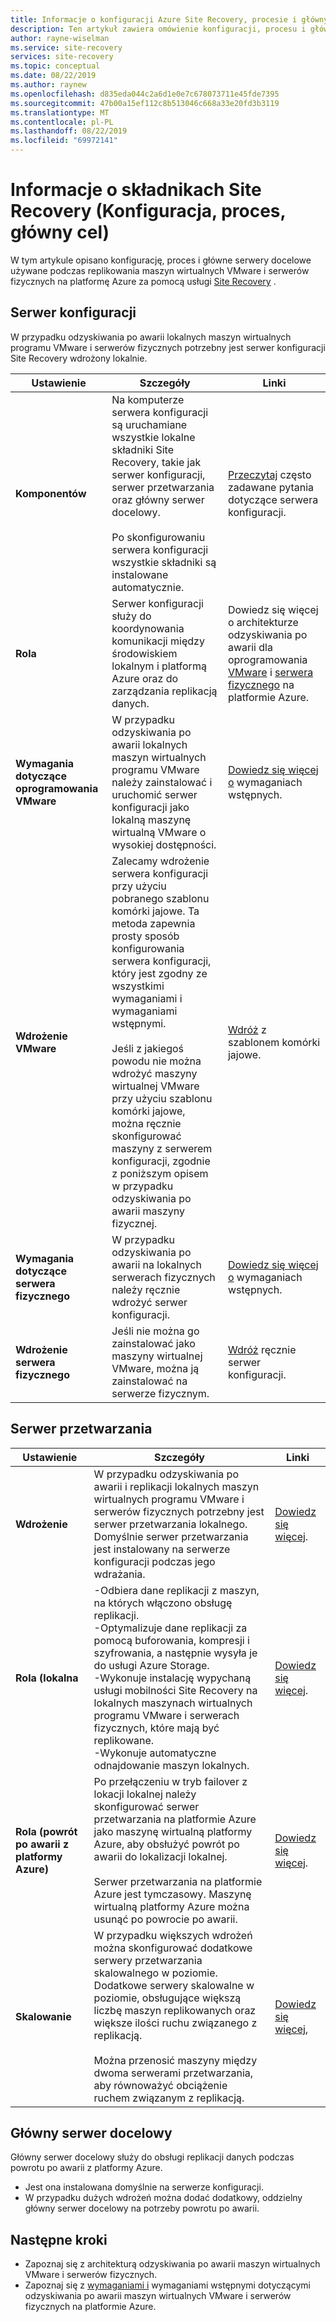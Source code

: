 ```yaml
---
title: Informacje o konfiguracji Azure Site Recovery, procesie i głównym serwerze docelowym | Microsoft Docs
description: Ten artykuł zawiera omówienie konfiguracji, procesu i głównych serwerów docelowych, które są używane podczas konfigurowania odzyskiwania po awarii lokalnych maszyn wirtualnych VMware na platformie Azure przy użyciu Azure Site Recovery
author: rayne-wiselman
ms.service: site-recovery
services: site-recovery
ms.topic: conceptual
ms.date: 08/22/2019
ms.author: raynew
ms.openlocfilehash: d835eda044c2a6d1e0e7c678073711e45fde7395
ms.sourcegitcommit: 47b00a15ef112c8b513046c668a33e20fd3b3119
ms.translationtype: MT
ms.contentlocale: pl-PL
ms.lasthandoff: 08/22/2019
ms.locfileid: "69972141"
---
```

# <a name="about-site-recovery-components-configuration-process-master-target"></a>Informacje o składnikach Site Recovery (Konfiguracja, proces, główny cel)

W tym artykule opisano konfigurację, proces i główne serwery docelowe używane podczas replikowania maszyn wirtualnych VMware i serwerów fizycznych na platformę Azure za pomocą usługi [Site Recovery](site-recovery-overview.md) .

## <a name="configuration-server"></a>Serwer konfiguracji

W przypadku odzyskiwania po awarii lokalnych maszyn wirtualnych programu VMware i serwerów fizycznych potrzebny jest serwer konfiguracji Site Recovery wdrożony lokalnie.

**Ustawienie** | **Szczegóły** | **Linki**
--- | --- | ---
**Komponentów**  | Na komputerze serwera konfiguracji są uruchamiane wszystkie lokalne składniki Site Recovery, takie jak serwer konfiguracji, serwer przetwarzania oraz główny serwer docelowy.<br/><br/> Po skonfigurowaniu serwera konfiguracji wszystkie składniki są instalowane automatycznie. | [Przeczytaj](vmware-azure-common-questions.md#configuration-server) często zadawane pytania dotyczące serwera konfiguracji.
**Rola** | Serwer konfiguracji służy do koordynowania komunikacji między środowiskiem lokalnym i platformą Azure oraz do zarządzania replikacją danych. | Dowiedz się więcej o architekturze odzyskiwania po awarii dla oprogramowania [VMware](vmware-azure-architecture.md) i [serwera fizycznego](physical-azure-architecture.md) na platformie Azure.
**Wymagania dotyczące oprogramowania VMware** | W przypadku odzyskiwania po awarii lokalnych maszyn wirtualnych programu VMware należy zainstalować i uruchomić serwer konfiguracji jako lokalną maszynę wirtualną VMware o wysokiej dostępności. | [Dowiedz się więcej o](vmware-azure-deploy-configuration-server.md#prerequisites) wymaganiach wstępnych.
**Wdrożenie VMware** | Zalecamy wdrożenie serwera konfiguracji przy użyciu pobranego szablonu komórki jajowe. Ta metoda zapewnia prosty sposób konfigurowania serwera konfiguracji, który jest zgodny ze wszystkimi wymaganiami i wymaganiami wstępnymi.<br/><br/> Jeśli z jakiegoś powodu nie można wdrożyć maszyny wirtualnej VMware przy użyciu szablonu komórki jajowe, można ręcznie skonfigurować maszyny z serwerem konfiguracji, zgodnie z poniższym opisem w przypadku odzyskiwania po awarii maszyny fizycznej. | [Wdróż](vmware-azure-deploy-configuration-server.md#deployment-of-configuration-server-through-ova-template) z szablonem komórki jajowe.
**Wymagania dotyczące serwera fizycznego** | W przypadku odzyskiwania po awarii na lokalnych serwerach fizycznych należy ręcznie wdrożyć serwer konfiguracji. | [Dowiedz się więcej o](physical-azure-set-up-source.md#prerequisites) wymaganiach wstępnych.
**Wdrożenie serwera fizycznego** | Jeśli nie można go zainstalować jako maszyny wirtualnej VMware, można ją zainstalować na serwerze fizycznym. | [Wdróż](physical-azure-set-up-source.md#set-up-the-source-environment) ręcznie serwer konfiguracji.


## <a name="process-server"></a>Serwer przetwarzania

**Ustawienie** | **Szczegóły** | **Linki**
--- | --- | ---
**Wdrożenie**  | W przypadku odzyskiwania po awarii i replikacji lokalnych maszyn wirtualnych programu VMware i serwerów fizycznych potrzebny jest serwer przetwarzania lokalnego. Domyślnie serwer przetwarzania jest instalowany na serwerze konfiguracji podczas jego wdrażania. | [Dowiedz się więcej](vmware-azure-architecture.md?#architectural-components).
**Rola (lokalna** | -Odbiera dane replikacji z maszyn, na których włączono obsługę replikacji.<br/> -Optymalizuje dane replikacji za pomocą buforowania, kompresji i szyfrowania, a następnie wysyła je do usługi Azure Storage.<br/> -Wykonuje instalację wypychaną usługi mobilności Site Recovery na lokalnych maszynach wirtualnych programu VMware i serwerach fizycznych, które mają być replikowane.<br/> -Wykonuje automatyczne odnajdowanie maszyn lokalnych. | [Dowiedz się więcej](vmware-physical-azure-config-process-server-overview.md#process-server). 
**Rola (powrót po awarii z platformy Azure)** | Po przełączeniu w tryb failover z lokacji lokalnej należy skonfigurować serwer przetwarzania na platformie Azure jako maszynę wirtualną platformy Azure, aby obsłużyć powrót po awarii do lokalizacji lokalnej.<br/><br/> Serwer przetwarzania na platformie Azure jest tymczasowy. Maszynę wirtualną platformy Azure można usunąć po powrocie po awarii. | [Dowiedz się więcej](vmware-azure-set-up-process-server-azure.md).
**Skalowanie** | W przypadku większych wdrożeń można skonfigurować dodatkowe serwery przetwarzania skalowalnego w poziomie. Dodatkowe serwery skalowalne w poziomie, obsługujące większą liczbę maszyn replikowanych oraz większe ilości ruchu związanego z replikacją.<br/><br/> Można przenosić maszyny między dwoma serwerami przetwarzania, aby równoważyć obciążenie ruchem związanym z replikacją. | [Dowiedz się więcej](vmware-azure-set-up-process-server-scale.md),


## <a name="master-target-server"></a>Główny serwer docelowy

Główny serwer docelowy służy do obsługi replikacji danych podczas powrotu po awarii z platformy Azure.

- Jest ona instalowana domyślnie na serwerze konfiguracji.
- W przypadku dużych wdrożeń można dodać dodatkowy, oddzielny główny serwer docelowy na potrzeby powrotu po awarii.


## <a name="next-steps"></a>Następne kroki
- Zapoznaj [](vmware-azure-architecture.md) się z architekturą odzyskiwania po awarii maszyn wirtualnych VMware i serwerów fizycznych.
- Zapoznaj się z [wymaganiami i](vmware-physical-azure-support-matrix.md) wymaganiami wstępnymi dotyczącymi odzyskiwania po awarii maszyn wirtualnych VMware i serwerów fizycznych na platformie Azure. 
